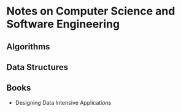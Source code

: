Notes on Computer Science and Software Engineering
==================================================

Algorithms
----------

Data Structures
---------------

Books
-----

- Designing Data Intensive Applications

